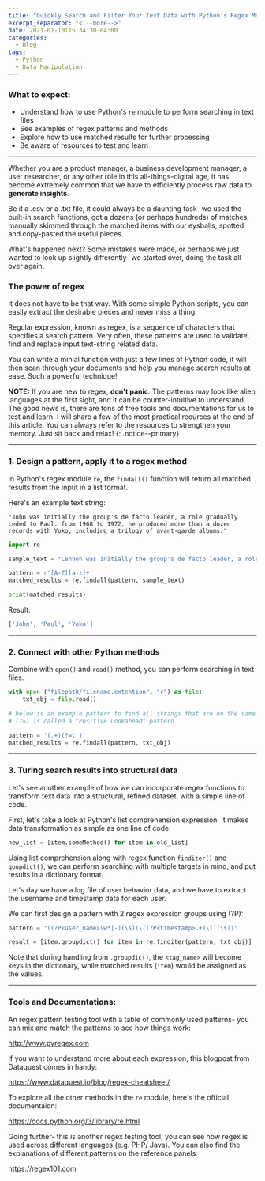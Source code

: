 ```yaml
---
title: "Quickly Search and Filter Your Text Data with Python's Regex Module"
excerpt_separator: "<!--more-->"
date: 2021-01-10T15:34:30-04:00
categories:
  - Blog
tags:
  - Python
  - Data Manipulation
---
```

### What to expect:

- Understand how to use Python's `re` module to perform searching in text files
- See examples of regex patterns and methods
- Explore how to use matched results for further processing
- Be aware of resources to test and learn

---

Whether you are a product manager, a business development manager, a user researcher, or any other role in this all-things-digital age, it has become extremely common that we have to efficiently process raw data to **generate insights**.

Be it a .csv or a .txt file, it could always be a daunting task- we used the built-in search functions, got a dozens (or perhaps hundreds) of matches, manually skimmed through the matched items with our eysballs, spotted and copy-pasted the useful pieces. 

What's happened next? Some mistakes were made, or perhaps we just wanted to look up slightly differently- we started over, doing the task all over again.

### The power of regex

It does not have to be that way.  With some simple Python scripts, you can easily extract the desirable pieces and never miss a thing. 

Regular expression, known as regex, is a sequence of characters that specifies a search pattern. Very often, these patterns are used to validate, find and replace input text-string related data.

You can write a minial function with just a few lines of Python code, it will then scan through your documents and help you manage search results at ease. Such a powerful technique!

**NOTE:** If you are new to regex, **don't panic**. The patterns may look like alien languages at the first sight, and it can be counter-intuitive to understand. The good news is, there are tons of free tools and documentations for us to test and learn. I will share a few of the most practical reources at the end of this article. You can always refer to the resources to strengthen your memory. Just sit back and relax!
{: .notice--primary}

---
### 1. Design a pattern, apply it to a regex method
In Python's regex module `re`, the `findall()` function will return all matched results from the input in a list format.

Here's an example text string:

`"John was initially the group's de facto leader, a role gradually ceded to Paul. from 1968 to 1972, he produced more than a dozen records with Yoko, including a trilogy of avant-garde albums."`

```python
import re

sample_text = "Lennon was initially the group's de facto leader, a role gradually ceded to McCartney. from 1968 to 1972, he produced more than a dozen records with Ono, including a trilogy of avant-garde albums."

pattern = r'[A-Z][a-z]+'
matched_results = re.findall(pattern, sample_text)

print(matched_results)

```
Result:
```python
['John', 'Paul', 'Yoko']
```

--- 
### 2. Connect with other Python methods

Combine with `open()` and `read()` method, you can perform searching in text files:

```python
with open ("filepath/filename.extention", "r") as file:
    txt_obj = file.read()

# below is an example pattern to find all strings that are on the same line and before ": "
# (?=) is called a "Positive Lookahead" pattern

pattern = '(.+)(?=: )' 
matched_results = re.findall(pattern, txt_obj)

```
---
### 3. Turing search results into structural data

Let's see another example of how we can incorporate regex functions to transform text data into a structural, refined dataset, with a simple line of code.

First, let's take a look at Python's list comprehension expression. It makes data transformation as simple as one line of code:

```python
new_list = [item.someMethod() for item in old_list]
```

Using list comprehension along with regex function `finditer()` and `goupdict()`, we can perform searching with multiple targets in mind, and put results in a dictionary format.

Let's day we have a log file of user behavior data, and we have to extract the username and timestamp data for each user.

We can first design a pattern with 2 regex expression groups using (?P):

```python
pattern = "((?P<user_name>\w*|-)(\s)(\[(?P<timestamp>.+)\])(\s))" 

result = [item.groupdict() for item in re.finditer(pattern, txt_obj)]
```

Note that during handling from `.groupdic()`, the `<tag_name>` will become keys in the dictionary, while matched results (`item`) would be assigned as the values.

---
### Tools and Documentations:

An regex pattern testing tool with a table of commonly used patterns- you can mix and match the patterns to see how things work:

<http://www.pyregex.com>

If you want to understand more about each expression, this blogpost from Dataquest comes in handy:

<https://www.dataquest.io/blog/regex-cheatsheet/>

To explore all the other methods in the `re` module, here's the official documentaion: 

<https://docs.python.org/3/library/re.html>

Going further- this is another regex testing tool, you can see how regex is used across different languages (e.g. PHP/ Java). You can also find the explanations of different patterns on the reference panels:
 
<https://regex101.com>
